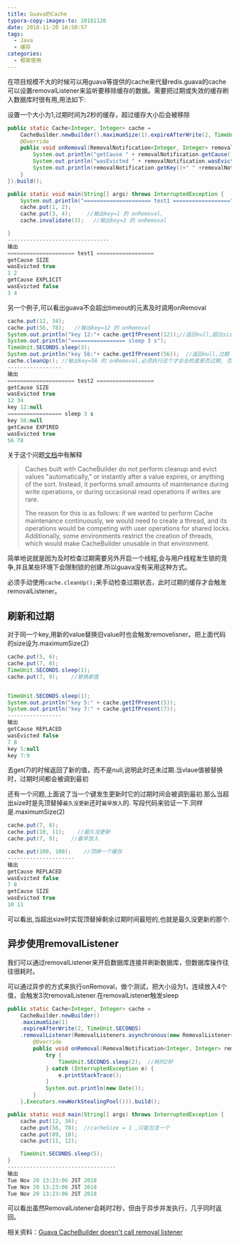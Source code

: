 ```yaml
---
title: Guava的Cache
typora-copy-images-to: 20181120
date: 2018-11-20 16:50:57
tags:
  - Java
  - 缓存
categories:
  - 框架使用
---
```


在项目规模不大的时候可以用guava等提供的cache来代替redis.guava的cache可以设置removalListener来监听要移除缓存的数据。需要把过期或失效的缓存刷入数据库时很有用,用法如下:

设置一个大小为1,过期时间为2秒的缓存，超过缓存大小后会被移除

```java
public static Cache<Integer, Integer> cache =
    CacheBuilder.newBuilder().maximumSize(1).expireAfterWrite(2, TimeUnit.SECONDS).removalListener(new RemovalListener<Integer, Integer>() {
    @Override
    public void onRemoval(RemovalNotification<Integer, Integer> removalNotification) {
        System.out.println("getCause " + removalNotification.getCause());
        System.out.println("wasEvicted " + removalNotification.wasEvicted());
        System.out.println(removalNotification.getKey()+" " +removalNotification.getValue());
    }
}).build();

public static void main(String[] args) throws InterruptedException {
    System.out.println("===================== test1 ==================");
    cache.put(1, 2);
    cache.put(3, 4);     //输出key=1 的 onRemoval,
    cache.invalidate(3);   //输出key=3 的 onRemoval

}
--------------------------------
输出
===================== test1 ==================
getCause SIZE
wasEvicted true
1 2
getCause EXPLICIT
wasEvicted false
3 4

```



另一个例子,可以看出guava不会超出timeout的元素及时调用onRemoval

```java
cache.put(12, 34);
cache.put(56, 78);   //输出key=12 的 onRemoval
System.out.println("key 12:"+ cache.getIfPresent(12));//返回null,超出size,会被新的替换
System.out.println("================= sleep 3 s");
TimeUnit.SECONDS.sleep(3);
System.out.println("key 56:"+ cache.getIfPresent(56));  //返回null,过期
cache.cleanUp(); //输出key=56 的 onRemoval,必须执行这个才会去检查是否过期, 否则尽管过期也不会触发onRemoval
-----------------
输出
===================== test2 ==================
getCause SIZE
wasEvicted true
12 34
key 12:null
================= sleep 3 s
key 56:null
getCause EXPIRED
wasEvicted true
56 78
```



关于这个问题[文档](https://github.com/google/guava)中有解释

> Caches built with CacheBuilder do not perform cleanup and evict values "automatically," or instantly after a value expires, or anything of the sort. Instead, it performs small amounts of maintenance during write operations, or during occasional read operations if writes are rare.
>
> The reason for this is as follows: if we wanted to perform Cache maintenance continuously, we would need to create a thread, and its operations would be competing with user operations for shared locks. Additionally, some environments restrict the creation of threads, which would make CacheBuilder unusable in that environment.

简单地说就是因为及时检查过期需要另外开启一个线程,会与用户线程发生锁的竞争,并且某些环境下会限制锁的创建.所以guava没有采用这种方式。

必须手动使用`cache.cleanUp();`来手动检查过期状态，此时过期的缓存才会触发removalListener。

## 刷新和过期

对于同一个key,用新的value替换旧value时也会触发removelisner。把上面代码的size设为.maximumSize(2)

```java
cache.put(5, 6);
cache.put(7, 8);
TimeUnit.SECONDS.sleep(1);
cache.put(7, 9);	//替换新值


TimeUnit.SECONDS.sleep(1);
System.out.println("key 5:" + cache.getIfPresent(5));
System.out.println("key 7:" + cache.getIfPresent(7));
-----------------
输出
getCause REPLACED
wasEvicted false
7 8
key 5:null
key 7:9
```

去get(7)的时候返回了新的值，而不是null,说明此时还未过期.当vlaue值被替换时，过期时间都会被调到最初

还有一个问题,上面说了当一个键发生更新时它的过期时间会被调到最初.那么当超出size时是先顶替掉`最久没更新`还时`最早放入`的. 写段代码来验证一下.同样是.maximumSize(2)

```java
cache.put(7, 8);
cache.put(10, 11);    //最久没更新
cache.put(7, 9);    //最早放入

cache.put(100, 100);    //顶掉一个缓存
---------------------
输出
getCause REPLACED
wasEvicted false
7 8
getCause SIZE
wasEvicted true
10 11
```

可以看出,当超出size时实现顶替掉剩余过期时间最短的,也就是最久没更新的那个.



## 异步使用removalListener

我们可以通过removalListener来开启数据库连接并刷新数据库，但数据库操作往往很耗时。

可以通过异步的方式来执行onRemoval，做个测试，把大小设为1，连续放入4个值，会触发3次removalListener.在removalListener触发sleep

```java
public static Cache<Integer, Integer> cache =
    CacheBuilder.newBuilder()
    .maximumSize(1)
    .expireAfterWrite(2, TimeUnit.SECONDS)
    .removalListener(RemovalListeners.asynchronous(new RemovalListener<Integer, Integer>() {
        @Override
        public void onRemoval(RemovalNotification<Integer, Integer> removalNotification) {
            try {
                TimeUnit.SECONDS.sleep(2);  //耗时2秒
            } catch (InterruptedException e) {
                e.printStackTrace();
            }
            System.out.println(new Date());
        }
    },Executors.newWorkStealingPool())).build();

public static void main(String[] args) throws InterruptedException {
    cache.put(12, 34);
    cache.put(56, 78);	//cacheSize = 1 ,只能包含一个
    cache.put(89, 10);
    cache.put(11, 12);

    TimeUnit.SECONDS.sleep(5);
}
----------------------------------
输出
Tue Nov 20 13:23:06 JST 2018
Tue Nov 20 13:23:06 JST 2018
Tue Nov 20 13:23:06 JST 2018
```

可以看出虽然RemovalListener会耗时2秒，但由于异步并发执行，几乎同时返回。



相关资料：[Guava CacheBuilder doesn't call removal listener](https://stackoverflow.com/questions/21986551/guava-cachebuilder-doesnt-call-removal-listener)